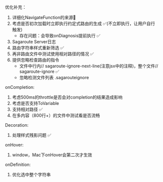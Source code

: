 优化补充：

1. 详细化NavigateFunction的来源📇
2. 考虑是否初次加载时立即执行约定式路由的生成 ✅(不立即执行，让用户自行触发)
   - 存在问题：会导致onDiagnosis提前执行 ✅
3. Sagaroute Server日志
4. 路由字符串样式重新筛选 ✅
5. 再非路由文件中测试使用相对路径的情况 ✅
6. 提供忽略检查路由的指令
   - 文件中行内// sagaroute-ignore-next-line(注意jsx中的注释)，整个文件// sagaroute-ignore ✅
   - 忽略检测文件列表 .sagarouteignore

onCompletion:

1. 考虑500ms的throttle是否会对completion的结果造成影响
2. 考虑是否支持ToVariable
3. 支持相对路径 ✅
4. 在多内容（800行+）的文件中测试看是否流畅

Decoration:

1. 处理样式残影问题 ✅

onHover:

1. window，Mac下onHover会第二次才生效

onDefinition:

1. 优化选中整个字符串
